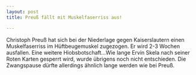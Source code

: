 ```yaml
---
layout: post
title: Preuß fällt mit Muskelfaserriss aus!

---
```


Christoph Preuß hat sich bei der Niederlage gegen Kaiserslautern einen Muskelfaserriss im Hüftbeugemuskel zugezogen. Er wird 2-3 Wochen ausfallen. Eine weitere Hiobsbotschaft...Wie lange Ervin Skela nach seiner Roten Karten gesperrt wird, wurde übrigens noch nicht entschieden. Die Zwangspause dürfte allerdings ähnlich lange werden wie bei Preuß.



